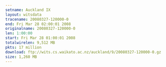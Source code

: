 ```yaml
---
setname: Auckland IX
layout: witsdata
tracename: 20080327-120000-0
end: Fri Mar 28 02:00:01 2008
originalname: 20080327-120000-0
len: 1:00:00
start: Fri Mar 28 01:00:01 2008
totalwirelen: 9,512 MB
pkts: 17 million
download: ftp://wits.cs.waikato.ac.nz/auckland/9/20080327-120000-0.gz
size: 1,260 MB
---
```

